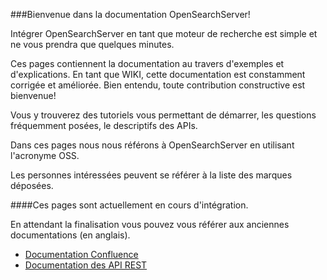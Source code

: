 ###Bienvenue dans la documentation OpenSearchServer!

Intégrer OpenSearchServer en tant que moteur de recherche est simple et ne vous prendra que quelques minutes.

Ces pages contiennent la documentation au travers d'exemples et d'explications. En tant que WIKI, cette documentation est constamment corrigée et améliorée. Bien entendu, toute contribution constructive est bienvenue!

Vous y trouverez des tutoriels vous permettant de démarrer, les questions fréquemment posées, le descriptifs des APIs.

Dans ces pages nous nous référons à OpenSearchServer en utilisant l'acronyme OSS.

Les personnes intéressées peuvent se référer à la liste des marques déposées.


####Ces pages sont actuellement en cours d'intégration.

En attendant la finalisation vous pouvez vous référer aux anciennes documentations (en anglais).

- [Documentation Confluence](http://www.open-search-server.com/confluence/display/EN/Home/)
- [Documentation des API REST](https://github.com/jaeksoft/opensearchserver/wiki)
